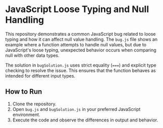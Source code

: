 # JavaScript Loose Typing and Null Handling

This repository demonstrates a common JavaScript bug related to loose typing and how it can affect null value handling. The `bug.js` file shows an example where a function attempts to handle null values, but due to JavaScript's loose typing, unexpected behavior occurs when comparing null with other data types.

The solution in `bugSolution.js` uses strict equality (`===`) and explicit type checking to resolve the issue. This ensures that the function behaves as intended for different input types.

## How to Run

1. Clone the repository.
2. Open `bug.js` and `bugSolution.js` in your preferred JavaScript environment.
3. Execute the code and observe the differences in output and behavior.